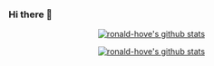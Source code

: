 ### Hi there 👋



<p align="center">
  <a href="https://github.com/ronald-hove"><img src="https://github-readme-stats.vercel.app/api?username=ronald-hove&count_private=true&hide_border=true&show_icons=true"        alt="ronald-hove's github stats"></a>
</p>

<p align="center">
  <a href="https://github.com/ronald-hove"><img src="https://github-readme-stats.vercel.app/api/top-langs/?username=ronald-hove&layout=default&hide_border=true&show_icons=true&count_private=true" alt="ronald-hove's github stats"></a>
</p>





<!--
**ronald-hove/ronald-hove** is a ✨ _special_ ✨ repository because its `README.md` (this file) appears on your GitHub profile.

Here are some ideas to get you started:

- 🔭 I’m currently working on ...
- 🌱 I’m currently learning ...
- 👯 I’m looking to collaborate on ...
- 🤔 I’m looking for help with ...
- 💬 Ask me about ...
- 📫 How to reach me: ...
- 😄 Pronouns: ...
- ⚡ Fun fact: ...
-->
